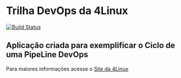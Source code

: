 # Trilha DevOps da 4Linux

<!-- Altere a Flag abaixo com sua URL do Travis -->
[![Build Status](https://travis-ci.org/VeraPontes/DevOpsLab-HelloWorld.svg?branch=master)](https://travis-ci.org/VeraPontes/DevOpsLab-HelloWorld)

## Aplicação criada para exemplificar o Ciclo de uma PipeLine DevOps


Para maiores informações acesse o [Site da 4Linux](https://www.4linux.com.br/cursos/devops)
